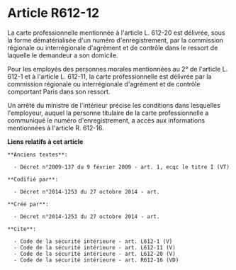 # Article R612-12

La carte professionnelle mentionnée à l'article L. 612-20 est délivrée, sous la forme dématérialisée d'un numéro
d'enregistrement, par la commission régionale ou interrégionale d'agrément et de contrôle dans le ressort de laquelle le
demandeur a son domicile. 

Pour les employés des personnes morales mentionnées au 2° de l'article L. 612-1 et à l'article L. 612-11, la carte
professionnelle est délivrée par la commission régionale ou interrégionale d'agrément et de contrôle comportant Paris dans
son ressort. 

Un arrêté du ministre de l'intérieur précise les conditions dans lesquelles l'employeur, auquel la personne titulaire de la
carte professionnelle a communiqué le numéro d'enregistrement, a accès aux informations mentionnées à l'article R. 612-16.

**Liens relatifs à cet article**

	**Anciens textes**:

	  - Décret n°2009-137 du 9 février 2009 - art. 1, ecqc le titre I (VT)

	**Codifié par**:

	  - Décret n°2014-1253 du 27 octobre 2014 - art.

	**Créé par**:

	  - Décret n°2014-1253 du 27 octobre 2014 - art.

	**Cite**:

	  - Code de la sécurité intérieure - art. L612-1 (V)
	  - Code de la sécurité intérieure - art. L612-11 (V)
	  - Code de la sécurité intérieure - art. L612-20 (V)
	  - Code de la sécurité intérieure - art. R612-16 (VD)
